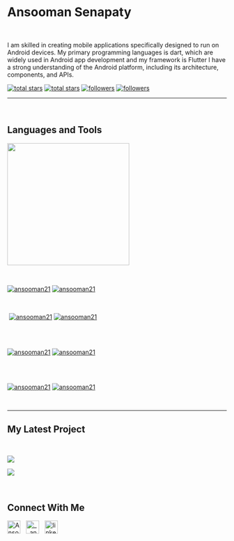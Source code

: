<h1> Ansooman Senapaty</h1>
<br /> 
<p align="left">I am skilled in creating mobile applications specifically designed to run on Android devices. My primary programming languages is dart, which are widely used in Android app development and my framework is Flutter I have a strong understanding of the Android platform, including its architecture, components, and APIs.</p>
<p align="left"> 
  <a href="https://github.com/ansooman21?tab=repositories&sort=stargazers#gh-light-mode-only">
    <img alt="total stars" title="Total stars on GitHub" src="https://custom-icon-badges.demolab.com/github/stars/ansooman21?color=3ea97d&style=for-the-badge&labelColor=40b682&logo=star#gh-light-mode-only"/></a>
  
  <a href="https://github.com/ansooman21?tab=repositories&sort=stargazers#gh-dark-mode-only">
    <img alt="total stars" title="Total stars on GitHub" src="https://custom-icon-badges.demolab.com/github/stars/ansooman21?color=655489&style=for-the-badge&labelColor=c691e9&logo=star#gh-dark-mode-only"/></a>
  
  <a href="https://github.com/ansooman21?tab=followers#gh-light-mode-only">
    <img alt="followers" title="Follow me on Github" src="https://custom-icon-badges.demolab.com/github/followers/ansooman21?color=2c4954&labelColor=2c3e50&style=for-the-badge&logo=person-add&label=Follow&logoColor=white#gh-light-mode-only"/></a>
    
  <a href="https://github.com/ansooman21?tab=followers#gh-dark-mode-only">
    <img alt="followers" title="Follow me on Github" src="https://custom-icon-badges.demolab.com/github/followers/ansooman21?color=dacc84&labelColor=f9e692&style=for-the-badge&logo=person-add&label=Follow&logoColor=white#gh-dark-mode-only"/></a>
</p>

---
<br />

                    

<h2>Languages and Tools</h2> 
<p align="left">
<img width="280px"  src="https://skillicons.dev/icons?i=flutter,dart,go,html,css,mysql,c,c++,firebase,git,java,python.&perline=9"  />
</p>
<br />

                    

<p><a href="https://github.com/ansooman21#gh-dark-mode-only" target="_blank"><img align="center" src="https://github-readme-stats.vercel.app/api/top-langs/?username=ansooman21&langs_count=6&show_icon=true&layout=compact&theme=nightowl#gh-dark-mode-only" alt="ansooman21" /></a>
  <a href="https://github.com/ansooman21#gh-light-mode-only" target="_blank"><img align="center" src="https://github-readme-stats.vercel.app/api/top-langs/?username=ansooman21&langs_count=6&show_icon=true&layout=compact&theme=vue#gh-light-mode-only" alt="ansooman21" /></a>
</p>

<br />

<p>&nbsp;<a href="https://github.com/ansooman21#gh-dark-mode-only" target="_blank"><img align="center" src="https://github-readme-stats.vercel.app/api?username=ansooman21&count_private=true&show_icons=true&theme=nightowl#gh-dark-mode-only" alt="ansooman21" /></a>
<a href="https://github.com/ansooman21#gh-light-mode-only" target="_blank"><img align="center" src="https://github-readme-stats.vercel.app/api?username=ansooman21&count_private=true&show_icons=true&theme=vue#gh-light-mode-only" alt="ansooman21" /></a>
</p> 
<br>
<br />

<p><a href="https://github.com/ansooman21#gh-dark-mode-only" target="_blank"><img align="center" src="https://streak-stats.demolab.com?user=ansooman21&theme=nightowl#gh-dark-mode-only" alt="ansooman21"/></a>
<a href="https://github.com/ansooman21#gh-light-mode-only" target="_blank"><img align="center" src="https://streak-stats.demolab.com?user=ansooman21&theme=vue#gh-light-mode-only" alt="ansooman21"/></a></p>
<br/>
<br />

<p><a href="https://github.com/ansooman21#gh-dark-mode-only" target="_blank"><img align="center" src="https://github-readme-activity-graph.cyclic.app/graph?username=ansooman21&theme=nightowl#gh-dark-mode-only" alt="ansooman21" /></a>
<a href="https://github.com/ansooman21#gh-light-mode-only" target="_blank"><img align="center" src="https://github-readme-activity-graph.cyclic.app/graph?username=ansooman21&theme=vue#gh-light-mode-only" alt="ansooman21" /></a></p>
<br/>

---


                    

<h2>My Latest Project</h2> 
<br />
<p><a href="https://github.com/ansooman21/#gh-dark-mode-only" target="_blank"><img align="center" src="https://github-readme-stats.vercel.app/api/pin/?username=ansooman21&repo=&theme=nightowl&show_owner=true#gh-dark-mode-only"/></a></p>
<p><a href="https://github.com/ansooman21/#gh-light-mode-only" target="_blank"><img align="center" src="https://github-readme-stats.vercel.app/api/pin/?username=ansooman21&repo=&theme=vue&show_owner=true#gh-light-mode-only"/></a></p>
<br />


                    

<h2>Connect With Me</h2> 
<p align="left">
<a href="https://twitter.com/Ansooman_" target="_blank"><img align="left" width="30px" style="padding-right:10px;" src="https://raw.githubusercontent.com/rahuldkjain/github-profile-readme-generator/master/src/images/icons/Social/twitter.svg" alt="Ansooman_" /></a>
<a href="https://instagram.com/__ansooman__" target="_blank"><img align="left" width="30px" style="padding-right:10px" src="https://raw.githubusercontent.com/rahuldkjain/github-profile-readme-generator/master/src/images/icons/Social/instagram.svg" alt="__ansooman__" /></a>
<a href="www.linkedin.com/in/ansooman-senapaty" target="_blank"><img align="left" alt="linkedin" width="30px" style="padding-right: 10px;" src="https://cdn.jsdelivr.net/gh/devicons/devicon/icons/linkedin/linkedin-original.svg" /></a>
</p>
